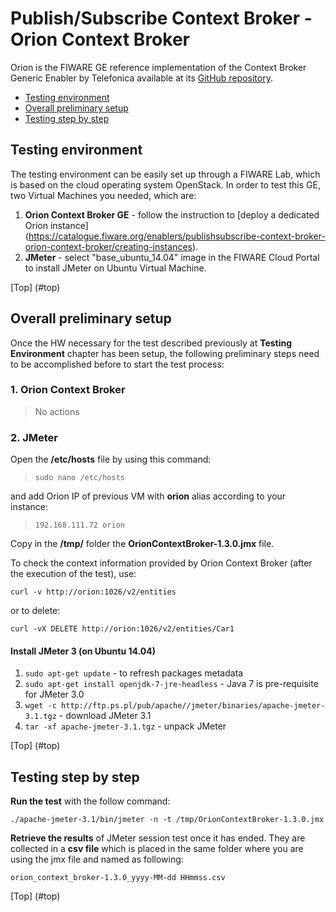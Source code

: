 # <a id="top"></a> Publish/Subscribe Context Broker - Orion Context Broker #

Orion is the FIWARE GE reference implementation of the Context Broker Generic Enabler by Telefonica available at its [GitHub repository](https://github.com/telefonicaid/fiware-orion). 

* [Testing environment](#testing-environment)
* [Overall preliminary setup](#overall-preliminary-setup)
* [Testing step by step](#testing-step-by-step)

## Testing environment ##

The testing environment can be easily set up through a FIWARE Lab, which is based on the cloud operating system OpenStack. 
In order to test this GE, two Virtual Machines you needed, which are: 

1. **Orion Context Broker GE** - follow the instruction to [deploy a dedicated Orion instance] (https://catalogue.fiware.org/enablers/publishsubscribe-context-broker-orion-context-broker/creating-instances). 
2. **JMeter** - select "base_ubuntu_14.04" image in the FIWARE Cloud Portal to install JMeter on Ubuntu Virtual Machine.

[Top] (#top)

## Overall preliminary setup ##

Once the HW necessary for the test described previously at **Testing Environment** chapter has been setup, the following preliminary steps need to be accomplished before to start the test process:

### 1. Orion Context Broker ###

> No actions


### 2. JMeter ###

Open the **/etc/hosts** file by using this command:

> `sudo nano /etc/hosts` 

and add Orion IP of previous VM with **orion** alias according to your instance: 

> `192.168.111.72 orion`


Copy in the **/tmp/** folder the **OrionContextBroker-1.3.0.jmx** file.

To check the context information provided by Orion Context Broker (after the execution of the test), use:

`curl -v http://orion:1026/v2/entities`

or to delete:

`curl -vX DELETE http://orion:1026/v2/entities/Car1`
 

#### Install JMeter 3 (on Ubuntu 14.04) ####

1. `sudo apt-get update` - to refresh packages metadata
2. `sudo apt-get install openjdk-7-jre-headless` - Java 7 is pre-requisite for JMeter 3.0
3. `wget -c http://ftp.ps.pl/pub/apache//jmeter/binaries/apache-jmeter-3.1.tgz` - download JMeter 3.1
4. `tar -xf apache-jmeter-3.1.tgz` - unpack JMeter

[Top] (#top)

## Testing step by step ##

**Run the test** with the follow command: 

`./apache-jmeter-3.1/bin/jmeter -n -t /tmp/OrionContextBroker-1.3.0.jmx`

**Retrieve the results** of JMeter session test once it has ended. They are collected in a **csv file** which is placed in the same folder where you are using the jmx file and named as following: 

`orion_context_broker-1.3.0_yyyy-MM-dd HHmmss.csv`

[Top] (#top)